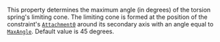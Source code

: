 This property determines the maximum angle (in degrees) of the torsion
spring's limiting cone. The limiting cone is formed at the position of the
constraint's [`Attachment0`](https://create.roblox.com/docs/reference/engine/classes/Constraint#Attachment0) around its
secondary axis with an angle equal to
[`MaxAngle`](https://create.roblox.com/docs/reference/engine/classes/TorsionSpringConstraint#MaxAngle). Default value is 45
degrees.